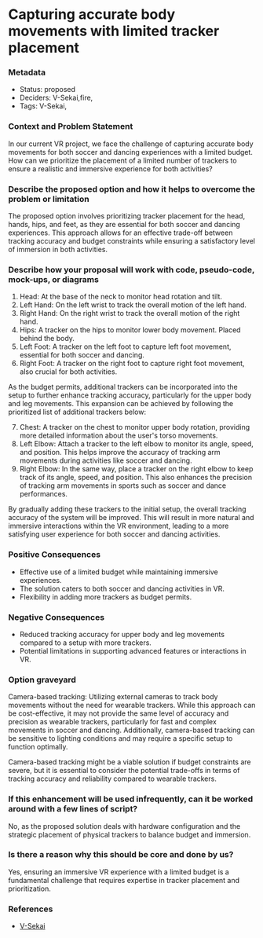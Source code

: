 #  Capturing accurate body movements with limited tracker placement

### Metadata

- Status: proposed <!-- draft | proposed | rejected | accepted | deprecated | superseded by -->
- Deciders: V-Sekai,fire,
- Tags: V-Sekai,


### Context and Problem Statement

In our current VR project, we face the challenge of capturing accurate body movements for both soccer and dancing experiences with a limited budget. How can we prioritize the placement of a limited number of trackers to ensure a realistic and immersive experience for both activities?

### Describe the proposed option and how it helps to overcome the problem or limitation

The proposed option involves prioritizing tracker placement for the head, hands, hips, and feet, as they are essential for both soccer and dancing experiences. This approach allows for an effective trade-off between tracking accuracy and budget constraints while ensuring a satisfactory level of immersion in both activities.

### Describe how your proposal will work with code, pseudo-code, mock-ups, or diagrams

1. Head: At the base of the neck to monitor head rotation and tilt.
2. Left Hand: On the left wrist to track the overall motion of the left hand.
3. Right Hand: On the right wrist to track the overall motion of the right hand.
4. Hips: A tracker on the hips to monitor lower body movement. Placed behind the body.
5. Left Foot: A tracker on the left foot to capture left foot movement, essential for both soccer and dancing.
6. Right Foot: A tracker on the right foot to capture right foot movement, also crucial for both activities.

As the budget permits, additional trackers can be incorporated into the setup to further enhance tracking accuracy, particularly for the upper body and leg movements. This expansion can be achieved by following the prioritized list of additional trackers below:

7. Chest: A tracker on the chest to monitor upper body rotation, providing more detailed information about the user's torso movements.
8. Left Elbow: Attach a tracker to the left elbow to monitor its angle, speed, and position. This helps improve the accuracy of tracking arm movements during activities like soccer and dancing.
9. Right Elbow: In the same way, place a tracker on the right elbow to keep track of its angle, speed, and position. This also enhances the precision of tracking arm movements in sports such as soccer and dance performances.

By gradually adding these trackers to the initial setup, the overall tracking accuracy of the system will be improved. This will result in more natural and immersive interactions within the VR environment, leading to a more satisfying user experience for both soccer and dancing activities.

### Positive Consequences

- Effective use of a limited budget while maintaining immersive experiences.
- The solution caters to both soccer and dancing activities in VR.
- Flexibility in adding more trackers as budget permits.

### Negative Consequences

- Reduced tracking accuracy for upper body and leg movements compared to a setup with more trackers.
- Potential limitations in supporting advanced features or interactions in VR.

### Option graveyard

Camera-based tracking: Utilizing external cameras to track body movements without the need for wearable trackers. While this approach can be cost-effective, it may not provide the same level of accuracy and precision as wearable trackers, particularly for fast and complex movements in soccer and dancing. Additionally, camera-based tracking can be sensitive to lighting conditions and may require a specific setup to function optimally.

Camera-based tracking might be a viable solution if budget constraints are severe, but it is essential to consider the potential trade-offs in terms of tracking accuracy and reliability compared to wearable trackers.

### If this enhancement will be used infrequently, can it be worked around with a few lines of script?

No, as the proposed solution deals with hardware configuration and the strategic placement of physical trackers to balance budget and immersion.

### Is there a reason why this should be core and done by us?

Yes, ensuring an immersive VR experience with a limited budget is a fundamental challenge that requires expertise in tracker placement and prioritization.

### References

- [V-Sekai](https://v-sekai.org/)

